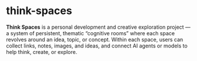 # think-spaces
**Think Spaces** is a personal development and creative exploration project — a system of persistent, thematic “cognitive rooms” where each space revolves around an idea, topic, or concept.   Within each space, users can collect links, notes, images, and ideas, and connect AI agents or models to help think, create, or explore.

